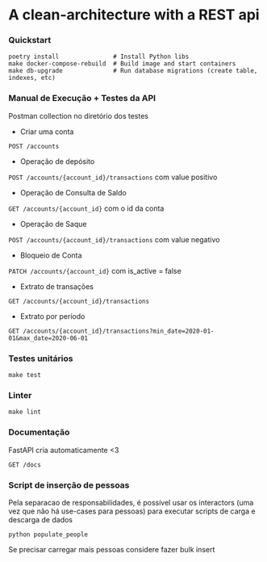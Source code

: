 # A clean-architecture with a REST api

### Quickstart
```shell
poetry install               # Install Python libs
make docker-compose-rebuild  # Build image and start containers 
make db-upgrade              # Run database migrations (create table, indexes, etc)
```

### Manual de Execução + Testes da API

Postman collection no diretório dos testes

- Criar uma conta

`POST /accounts`

- Operação de depósito

`POST /accounts/{account_id}/transactions` com value positivo

- Operação de Consulta de Saldo

`GET /accounts/{account_id}` com o id da conta

- Operação de Saque

`POST /accounts/{account_id}/transactions` com value negativo

- Bloqueio de Conta

`PATCH /accounts/{account_id}` com is_active = false

- Extrato de transações

`GET /accounts/{account_id}/transactions`

- Extrato por período

`GET /accounts/{account_id}/transactions?min_date=2020-01-01&max_date=2020-06-01`

### Testes unitários

`make test`

### Linter

`make lint`

### Documentação

FastAPI cria automaticamente <3

`GET /docs`

### Script de inserção de pessoas

Pela separacao de responsabilidades, é possível usar os interactors (uma vez que não há use-cases para pessoas)
para executar scripts de carga e descarga de dados

`python populate_people`

Se precisar carregar mais pessoas considere fazer bulk insert
